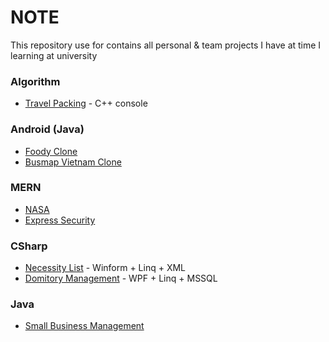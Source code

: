 # NOTE
This repository use for contains all personal & team projects I have at time I learning at university 

### Algorithm
- [Travel Packing](./TravelPacking) - C++ console

### Android (Java)
- [Foody Clone](./Foody)
- [Busmap Vietnam Clone](./Nhom16_Busmap)

### MERN
- [NASA](./NASA_19110426)
- [Express Security](./Security19110426)

### CSharp
- [Necessity List](./necessities_list_1.0.2) - Winform + Linq + XML
- [Domitory Management](./Domitory_Management) - WPF + Linq + MSSQL

### Java
- [Small Business Management](./Small_Business_Management)
